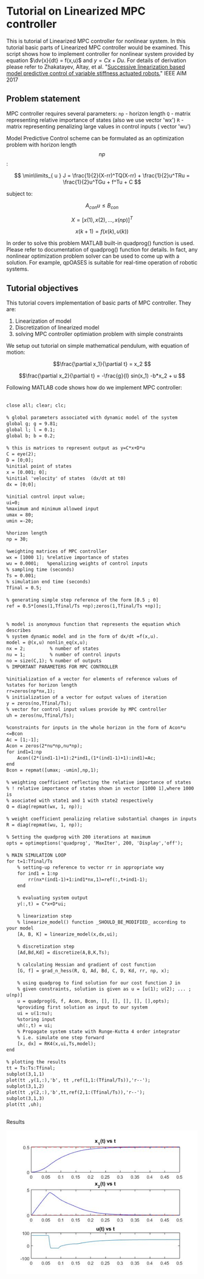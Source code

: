 <link rel="stylesheet" href="/lmpc-matlab/assets/scripts/styles/default.css">
<script src="/lmpc-matlab/assets/scripts/highlight.pack.js"></script>
<script>hljs.initHighlightingOnLoad();</script>

<script type="text/x-mathjax-config">
MathJax.Hub.Config({
  tex2jax: {inlineMath: [['$','$'], ['\\(','\\)']]}
});
</script>
<script type="text/javascript" async
  src="https://cdnjs.cloudflare.com/ajax/libs/mathjax/2.7.2/MathJax.js?config=TeX-MML-AM_CHTML">
</script>


# Tutorial on Linearized MPC controller

This is tutorial of Linearized MPC controller for nonlinear system. In this tutorial basic parts of Linearized MPC controller would be examined. This script shows how to implement controller for nonlinear system provided by equation $\dv{x}{dt} = f(x,u)$ and $y=Cx+Du$. For details of derivation please refer to  Zhakatayev, Altay, et al. "[Successive linearization based model predictive control of variable stiffness actuated robots.](http://ieeexplore.ieee.org/document/8014275/)" IEEE AIM 2017

## Problem statement
MPC controller requires several parameters:
`np` - horizon length
`Q`  - matrix representing relative importance of states (also we use vector 'wx')
`R`  - matrix representing penalizing large values in control inputs ( vector 'wu')

Model Predictive Control scheme can be formulated as an optimization problem with horizon length $$np$$:
 
$$ \min\limits_{ u } J = \frac{1}{2}(X-rr)^TQ(X-rr) + \frac{1}{2}u^TRu = \frac{1}{2}u^TGu + f^Tu + C $$

subject to:

$$ A_{con} u \leq B_{con}$$ 

$$ X = [x(1),x(2),...,x(np)]^T $$

$$ x(k+1) = f(x(k),u(k))$$

In order to solve this problem MATLAB built-in quadprog() function is used. Please refer to documentation of quadprog() function for details.
In fact, any nonlinear optimization problem solver can be used to come up with a solution. For example, qpOASES is suitable for real-time operation of robotic systems.

## Tutorial objectives
This tutorial covers implementation of basic parts of MPC controller. They are:
1. Linearization of model 
2. Discretization of linearized model
3. solving MPC controller optimiation problem with simple constraints

We setup out tutorial on simple mathematical pendulum, with equation of motion:

$$\frac{\partial x_1}{\partial t} = x_2 $$ 

$$\frac{\partial x_2}{\partial t} = -\frac{g}{l} sin(x_1) -b*x_2 + u $$

Following MATLAB code shows how do we implement MPC controller:

<pre>
<code class="matlab">
close all; clear; clc;

% global parameters associated with dynamic model of the system 
global g; g = 9.81;  
global l; l = 0.1;  
global b; b = 0.2;  

% this is matrices to represent output as y=C*x+D*u
C = eye(2);
D = [0;0];
%initial point of states
x = [0.001; 0];
%initial 'velocity' of states  (dx/dt at t0)
dx = [0;0];

%initial control input value;
ui=0;
%maximum and minimum allowed input
umax = 80;
umin =-20;

%horizon length
np = 30;

%weighting matrices of MPC controller
wx = [1000 1]; %relative importance of states
wu = 0.0001;   %penalizing weights of control inputs
% sampling time (seconds)
Ts = 0.001;
% simulation end time (seconds)
Tfinal = 0.5;

% generating simple step reference of the form [0.5 ; 0] 
ref = 0.5*[ones(1,Tfinal/Ts +np);zeros(1,Tfinal/Ts +np)];


% model is anonymous function that represents the equation which describes 
% system dynamic model and in the form of dx/dt =f(x,u).
model = @(x,u) nonlin_eq(x,u); 
nx = 2;         % number of states
nu = 1;         % number of control inputs
no = size(C,1); % number of outputs 
% IMPORTANT PARAMETERS FOR MPC CONTROLLER

%initialization of a vector for elements of reference values of
%states for horizon length 
rr=zeros(np*nx,1);
% initialization of a vector for output values of iteration
y = zeros(no,Tfinal/Ts);
% vector for control input values provide by MPC controller
uh = zeros(nu,Tfinal/Ts);

%constraints for inputs in the whole horizon in the form of Acon*u <=Bcon
Ac = [1;-1];
Acon = zeros(2*nu*np,nu*np);
for ind1=1:np
    Acon((2*(ind1-1)+1):2*ind1,(1*(ind1-1)+1):ind1)=Ac;
end
Bcon = repmat([umax; -umin],np,1);

% weighting coefficient reflecting the relative importance of states  
% ! relative importance of states shown in vector [1000 1],where 1000 is
% asociated with state1 and 1 with state2 respectively
Q = diag(repmat(wx, 1, np)); 

% weight coefficient penalizing relative substantial changes in inputs 
R = diag(repmat(wu, 1, np));

% Setting the quadprog with 200 iterations at maximum
opts = optimoptions('quadprog', 'MaxIter', 200, 'Display','off');

% MAIN SIMULATION LOOP
for t=1:Tfinal/Ts
    % setting-up reference to vector rr in appropriate way
    for ind1 = 1:np
        rr(nx*(ind1-1)+1:ind1*nx,1)=ref(:,t+ind1-1);
    end
    
    % evaluating system output
    y(:,t) = C*x+D*ui;
    
    % linearization step
    % linearize_model() function _SHOULD_BE_MODIFIED_ according to your model
    [A, B, K] = linearize_model(x,dx,ui);
    
    % discretization step
    [Ad,Bd,Kd] = discretize(A,B,K,Ts);

    % calculating Hessian and gradient of cost function
    [G, f] = grad_n_hess(R, Q, Ad, Bd, C, D, Kd, rr, np, x);
    
    % using quadprog to find solution for our cost function J in
    % given constraints, solution is given as u = [u(1); u(2); ... ; u(np)]
    u = quadprog(G, f, Acon, Bcon, [], [], [], [], [],opts);
    %providing first solution as input to our system
    ui = u(1:nu);
    %storing input
    uh(:,t) = ui;
    % Propagate system state with Runge-Kutta 4 order integrator
    % i.e. simulate one step forward
    [x, dx] = RK4(x,ui,Ts,model);
end

% plotting the results
tt = Ts:Ts:Tfinal;
subplot(3,1,1)
plot(tt ,y(1,:),'b', tt ,ref(1,1:(Tfinal/Ts)),'r--');
subplot(3,1,2)
plot(tt ,y(2,:),'b',tt,ref(2,1:(Tfinal/Ts)),'r--');
subplot(3,1,3)
plot(tt ,uh);
</code>
</pre>

Results

![figure 1](figure1.jpg)
